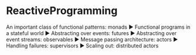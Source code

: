 # ReactiveProgramming
An important class of functional patterns: monads ▶ Functional programs in a stateful world ▶ Abstracting over events: futures ▶ Abstracting over event streams: observables ▶ Message passing architecture: actors ▶ Handling failures: supervisors ▶ Scaling out: distributed actors
